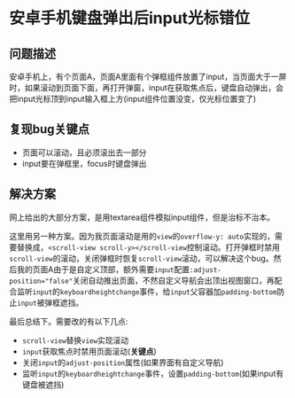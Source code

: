 # 安卓手机键盘弹出后input光标错位

## 问题描述

安卓手机上，有个页面A，页面A里面有个弹框组件放置了input，当页面大于一屏时，如果滚动到页面下面，再打开弹窗，input在获取焦点后，键盘自动弹出，会把input光标顶到input输入框上方(input组件位置没变，仅光标位置变了)

## 复现bug关键点

* 页面可以滚动，且必须滚出去一部分
* input要在弹框里，focus时键盘弹出

## 解决方案

网上给出的大部分方案，是用textarea组件模拟input组件，但是治标不治本。

这里用另一种方案。因为我页面滚动是用的`view`的`overflow-y: auto`实现的，需要替换成，`<scroll-view scroll-y></scroll-view`控制滚动。打开弹框时禁用`scroll-view`的滚动，关闭弹框时恢复`scroll-view`滚动，可以解决这个bug。然后我的页面A由于是自定义顶部，额外需要`input`配置`:adjust-position="false"`关闭自动推出页面，不然自定义导航会出顶出视图窗口，再配合监听`input`的`keyboardheightchange`事件，给`input`父容器加`padding-bottom`防止`input`被弹框遮挡。

最后总结下。需要改的有以下几点:

* `scroll-view`替换`view`实现滚动
* `input`获取焦点时禁用页面滚动(**关键点**)
* 关闭`input`的`adjust-position`属性(如果界面有自定义导航)
* 监听`input`的`keyboardheightchange`事件，设置`padding-bottom`(如果input有键盘被遮挡)
